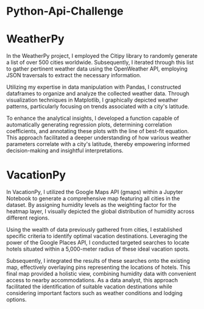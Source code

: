 # Python-Api-Challenge

# WeatherPy
In the WeatherPy project, I employed the Citipy library to randomly generate a list of over 500 cities worldwide. Subsequently, I iterated through this list to gather pertinent weather data using the OpenWeather API, employing JSON traversals to extract the necessary information.

Utilizing my expertise in data manipulation with Pandas, I constructed dataframes to organize and analyze the collected weather data. Through visualization techniques in Matplotlib, I graphically depicted weather patterns, particularly focusing on trends associated with a city's latitude.

To enhance the analytical insights, I developed a function capable of automatically generating regression plots, determining correlation coefficients, and annotating these plots with the line of best-fit equation. This approach facilitated a deeper understanding of how various weather parameters correlate with a city's latitude, thereby empowering informed decision-making and insightful interpretations.

# VacationPy

In VacationPy, I utilized the Google Maps API (gmaps) within a Jupyter Notebook to generate a comprehensive map featuring all cities in the dataset. By assigning humidity levels as the weighting factor for the heatmap layer, I visually depicted the global distribution of humidity across different regions.

Using the wealth of data previously gathered from cities, I established specific criteria to identify optimal vacation destinations. Leveraging the power of the Google Places API, I conducted targeted searches to locate hotels situated within a 5,000-meter radius of these ideal vacation spots.

Subsequently, I integrated the results of these searches onto the existing map, effectively overlaying pins representing the locations of hotels. This final map provided a holistic view, combining humidity data with convenient access to nearby accommodations. As a data analyst, this approach facilitated the identification of suitable vacation destinations while considering important factors such as weather conditions and lodging options.

